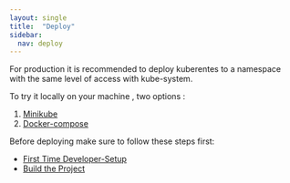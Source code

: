 ```yaml
---
layout: single
title:  "Deploy"
sidebar:
  nav: deploy
---
```


For production it is recommended to deploy kuberentes to a namespace with the same level of access with kube-system.

To try it locally on your machine , two options :
1. [Minikube](/deploy/minikube/)
2. [Docker-compose](/deploy/docker-compose/)

Before deploying make sure to follow these steps first:

* [First Time Developer-Setup](/deploy/developer-setup/)
* [Build the Project](/deploy/build/)
